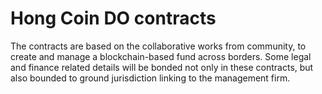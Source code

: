 Hong Coin DO contracts
======================
The contracts are based on the collaborative works from community, to create and manage a blockchain-based fund across borders. Some legal and finance related details will be bonded not only in these contracts, but also bounded to ground jurisdiction linking to the management firm.
